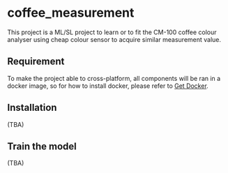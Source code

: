 # coffee_measurement
This project is a ML/SL project to learn or to fit the CM-100 coffee colour analyser 
using cheap colour sensor to acquire similar measurement value. 

## Requirement 
To make the project able to cross-platform, all components will be ran in a docker image,
so for how to install docker, please refer to [Get Docker](https://docs.docker.com/get-docker/).
 
## Installation
(TBA)

## Train the model
(TBA)